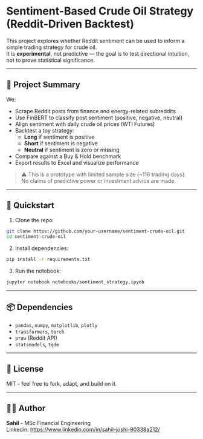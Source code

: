 # Sentiment-Based Crude Oil Strategy (Reddit-Driven Backtest)

This project explores whether Reddit sentiment can be used to inform a simple trading strategy for crude oil.  
It is **experimental**, not predictive — the goal is to test directional intuition, not to prove statistical significance.

---

## 📌 Project Summary

We:
- Scrape Reddit posts from finance and energy-related subreddits
- Use FinBERT to classify post sentiment (positive, negative, neutral)
- Align sentiment with daily crude oil prices (WTI Futures)
- Backtest a toy strategy:  
  - **Long** if sentiment is positive  
  - **Short** if sentiment is negative  
  - **Neutral** if sentiment is zero or missing
- Compare against a Buy & Hold benchmark
- Export results to Excel and visualize performance

> ⚠️ This is a prototype with limited sample size (~116 trading days).  
> No claims of predictive power or investment advice are made.

---

## 🚀 Quickstart

1. Clone the repo:

```bash
git clone https://github.com/your-username/sentiment-crude-oil.git
cd sentiment-crude-oil
```

2. Install dependencies:

```bash
pip install -r requirements.txt
```

3. Run the notebook:

```bash
jupyter notebook notebooks/sentiment_strategy.ipynb
```

---

## 📦 Dependencies

- `pandas`, `numpy`, `matplotlib`, `plotly`
- `transformers`, `torch`
- `praw` (Reddit API)
- `statsmodels`, `tqdm`

---

## 📜 License

MIT - feel free to fork, adapt, and build on it.

---

## 🙋‍♂️ Author

**Sahil** - MSc Financial Engineering  
Linkedin: https://www.linkedin.com/in/sahil-joshi-90338a212/
